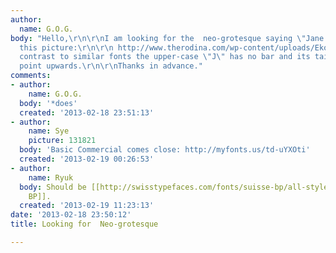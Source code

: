 ```yaml
---
author:
  name: G.O.G.
body: "Hello,\r\n\r\nI am looking for the  neo-grotesque saying \"Jane Jacobs\" in
  this picture:\r\n\r\n http://www.therodina.com/wp-content/uploads/Ekonomie_mest_1.jpg\r\n\r\nIn
  contrast to similar fonts the upper-case \"J\" has no bar and its tails das not
  point upwards.\r\n\r\nThanks in advance."
comments:
- author:
    name: G.O.G.
  body: '*does'
  created: '2013-02-18 23:51:13'
- author:
    name: Sye
    picture: 131821
  body: 'Basic Commercial comes close: http://myfonts.us/td-uYXOti'
  created: '2013-02-19 00:26:53'
- author:
    name: Ryuk
  body: Should be [[http://swisstypefaces.com/fonts/suisse-bp/all-styles/#suisse-bp-intl|Suisse
    BP]].
  created: '2013-02-19 11:23:13'
date: '2013-02-18 23:50:12'
title: Looking for  Neo-grotesque

---
```

